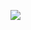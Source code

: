 ![](https://bat.bing.com/action/0?ti=56018282&Ver=2&mid=249cc27d-84d0-4977-8d7f-42a4dc1bc512&sid=201ffde0635411ee902411d77b750559&vid=20202bf0635411ee9ac03f2e618b0b9f&vids=0&msclkid=N&pi=0&lg=en-US&sw=800&sh=600&sc=24&nwd=1&tl=Shortform%20%7C%20Book&p=https%3A%2F%2Fwww.shortform.com%2Fapp%2Fbook%2Fact-like-a-lady-think-like-a-man%2Fexercise-find-the-relationship-you-want&r=&lt=301&evt=pageLoad&sv=1&rn=216337)
